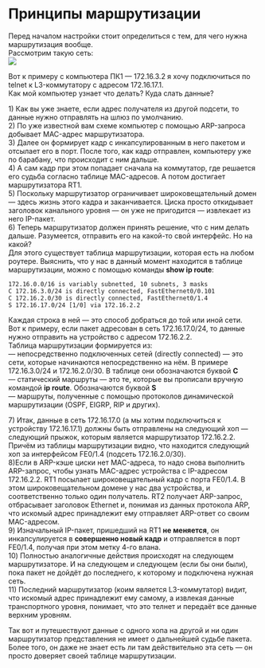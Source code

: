 # Принципы маршрутизации

Перед началом настройки стоит определиться с тем, для чего нужна маршрутизация вообще.  
Рассмотрим такую сеть:  
![](http://img-fotki.yandex.ru/get/6103/83739833.16/0_82ffe_81ef48b2_XL.jpg)

Вот к примеру с компьютера ПК1 — 172.16.3.2 я хочу подключиться по telnet к L3-коммутатору с адресом 172.16.17.1.  
Как мой компьютер узнает что делать? Куда слать данные?

1\) Как вы уже знаете, если адрес получателя из другой подсети, то данные нужно отправлять на шлюз по умолчанию.  
2\) По уже известной вам схеме компьютер с помощью ARP-запроса добывает MAC-адрес маршрутизатора.  
3\) Далее он формирует кадр с инкапсулированным в него пакетом и отсылает его в порт. После того, как кадр отправлен, компьютеру уже по барабану, что происходит с ним дальше.  
4\) А сам кадр при этом попадает сначала на коммутатор, где решается его судьба согласно таблице MAC-адресов. А потом достигает маршрутизатора RT1.  
5\) Поскольку маршрутизатор ограничивает широковещательный домен — здесь жизнь этого кадра и заканчивается. Циска просто откидывает заголовок канального уровня — он уже не пригодится — извлекает из него IP-пакет.  
6\) Теперь маршрутизатор должен принять решение, что с ним делать дальше. Разумеется, отправить его на какой-то свой интерфейс. Но на какой?  
Для этого существует таблица маршрутизации, которая есть на любом роутере. Выяснить, что у нас в данный момент находится в таблице маршрутизации, можно с помощью команды **show ip route**:

```text
172.16.0.0/16 is variably subnetted, 10 subnets, 3 masks
C 172.16.3.0/24 is directly connected, FastEthernet0/0.101
C 172.16.2.0/30 is directly connected, FastEthernet0/1.4
S 172.16.17.0/24 [1/0] via 172.16.2.2
```

Каждая строка в ней — это способ добраться до той или иной сети.  
Вот к примеру, если пакет адресован в сеть 172.16.17.0/24, то данные нужно отправить на устройство с адресом 172.16.2.2.  
Таблица маршрутизации формируется из:  
— непосредственно подключенных сетей \(directly connected\) — это сети, которые начинаются непосредственно на нём. В примере 172.16.3.0/24 и 172.16.2.0/30. В таблице они обозначаются буквой **C**  
— статический маршруты — это те, которые вы прописали вручную командой **ip route**. Обозначаются буквой **S**  
— маршруты, полученные с помощью протоколов динамической маршрутизации \(OSPF, EIGRP, RIP и других\).

7\) Итак, данные в сеть 172.16.17.0 \(а мы хотим подключиться к устройству 172.16.17.1\) должны быть отправлены на следующий хоп — следующий прыжок, которым является маршрутизатор 172.16.2.2. Причём из таблицы маршрутизации видно, что находится следующий хоп за интерфейсом FE0/1.4 \(подсеть 172.16.2.0/30\).  
8\)Если в ARP-кэше циски нет MAC-адреса, то надо снова выполнить ARP-запрос, чтобы узнать MAC-адрес устройства с IP-адресом 172.16.2.2. RT1 посылает широковещательный кадр с порта FE0/1.4. В этом широковещательном домене у нас два устройства, и соответственно только один получатель. RT2 получает ARP-запрос, отбрасывает заголовок Ethernet и, понимая из данных протокола ARP, что искомый адрес принадлежит ему отправляет ARP-ответ со своим MAC-адресом.  
9\) Изначальный IP-пакет, пришедший на RT1 **не меняется**, он инкапсулируется в **совершенно новый кадр** и отправляется в порт FE0/1.4, получая при этом метку 4-го влана.  
10\) Полностью аналогичные действия происходят на следующем маршрутизаторе. И на следующем и следующем \(если бы они были\), пока пакет не дойдёт до последнего, к которому и подключена нужная сеть.  
11\) Последний маршрутизатор \(коим является L3-коммутатор\) видит, что искомый адрес принадлежит ему самому, а извлекая данные транспортного уровня, понимает, что это телнет и передаёт все данные верхним уровням.

Так вот и путешествуют данные с одного хопа на другой и ни один маршрутизатор представления не имеет о дальнейшей судьбе пакета. Более того, он даже не знает есть ли там действительно эта сеть — он просто доверяет своей таблице маршрутизации.

